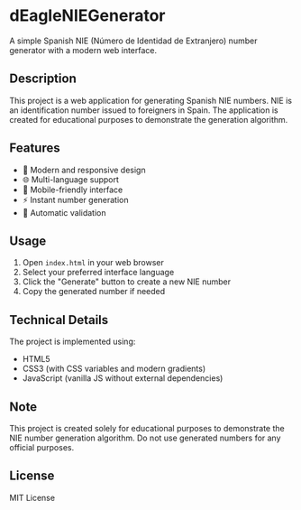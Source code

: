 # dEagleNIEGenerator

A simple Spanish NIE (Número de Identidad de Extranjero) number generator with a modern web interface.

## Description

This project is a web application for generating Spanish NIE numbers. NIE is an identification number issued to foreigners in Spain. The application is created for educational purposes to demonstrate the generation algorithm.

## Features

- 🎨 Modern and responsive design
- 🌐 Multi-language support
- 📱 Mobile-friendly interface
- ⚡ Instant number generation
- 🔄 Automatic validation

## Usage

1. Open `index.html` in your web browser
2. Select your preferred interface language
3. Click the "Generate" button to create a new NIE number
4. Copy the generated number if needed

## Technical Details

The project is implemented using:
- HTML5
- CSS3 (with CSS variables and modern gradients)
- JavaScript (vanilla JS without external dependencies)

## Note

This project is created solely for educational purposes to demonstrate the NIE number generation algorithm. Do not use generated numbers for any official purposes.

## License

MIT License
